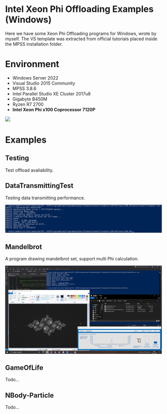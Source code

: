 # Intel Xeon Phi Offloading Examples (Windows)

Here we have some Xeon Phi Offloading programs for Windows, wrote by myself. The VS template was extracted from official tutorials placed inside the MPSS installation folder. 

# Environment

- Windows Server 2022
- Visual Studio 2015 Community
- MPSS 3.8.6
- Intel Parallel Studio XE Cluster 2017u8
- Gigabyte B450M 
- Ryzen R7 2700
- __Intel Xeon Phi x100 Coprocessor 7120P__

![](MyPhiRig.jpg)

# Examples

## Testing

Test offload avaliability. 

## DataTransmittingTest

Testing data transmitting performance. 

![](DataTransmittingTest/transfer_screenshot_0.jpg)

## Mandelbrot

A program drawing mandelbrot set, support multi Phi calculation. 

![](Mandelbrot/mandelbrot_screenshot_0.png)

## GameOfLife

Todo...

## NBody-Particle

Todo...
